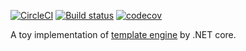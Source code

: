 [![CircleCI](https://circleci.com/gh/read-and-code/SimpleTemplate.svg?style=shield)](https://circleci.com/gh/read-and-code/SimpleTemplate) [![Build status](https://ci.appveyor.com/api/projects/status/ocv9h3ej8x6gp0x2/branch/master?svg=true)](https://ci.appveyor.com/project/Frederick-S/simpletemplate-is3i4/branch/master) [![codecov](https://codecov.io/gh/Frederick-S/SimpleTemplate/branch/master/graph/badge.svg)](https://codecov.io/gh/Frederick-S/SimpleTemplate)

A toy implementation of [template engine](https://github.com/aosabook/500lines/blob/master/template-engine/template-engine.markdown) by .NET core.
